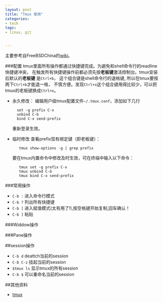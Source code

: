 ```yaml
---
layout: post
title: "Tmux 使用"
categories:
- tech
tags:
- linux, git


---
```


主要参考自FreeBSDChina的[wiki](https://wiki.freebsdchina.org/software/t/tmux)。

###配置
tmux里面所有操作都通过快捷键完成。为避免和shell命令行的readline快捷键冲突，
在触发所有快捷键操作前都必须先按**老板键**激活控制台。tmux安装后默认的**老板键**
是`Ctrl+b`， 这个组合键是shell命令行的退格键, 所以在tmux要按两下`Ctrl+b`才能退一格，
不慎方便。发现`Ctrl+x`这个组合键用得比较少，可以把tmux的老板键换成`Ctrl+x`。

* 永久修改：
    编辑用户级tmux配置文件`~/.tmux.conf`，添加如下几行

        set -g prefix C-x
        unbind C-b
        bind C-x send-prefix
    重新登录生效。

* 临时修改
     查看prefix现有绑定键（即老板键）：

         tmux show-options -g | grep prefix
     要在tmux内置命令中修改及时生效，可在终端中输入以下命令：

         tmux set -g prefix C-x
         tmux unbind C-b 
         tmux bind C-x send-prefix

###常用操作

* `C-b :` 进入命令行模式
* `C-b ?` 列出所有快捷键
* `C-b [` 进入赋值模式(太有用了!),按空格键开始复制,回车确认！
* `C-b ]` 粘贴


###Widdow操作

###Pane操作


##session操作

* `C-b d`  deattch当前的session
* `C-b C-z` 挂起当前的session
* `$tmux ls` 显示tmux的所有session
* `C-b $` 可以重命名当前的session


##其他资料
* [tmux](http://wiki.tankywoo.com/tool/tmux.html)
